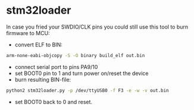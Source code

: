 # stm32loader

In case you fried your SWDIO/CLK pins you could still use this tool
to burn firmware to MCU:

* convert ELF to BIN:

```bash
arm-none-eabi-objcopy -S -O binary build_elf out.bin
```

* connect serial port to pins PA9/10
* set BOOT0 pin to 1 and turn power on/reset the device
* burn resulting BIN-file:

```bash
python2 stm32loader.py -p /dev/ttyUSB0 -f F3 -e -w -v out.bin
```

* set BOOT0 back to 0 and reset.
